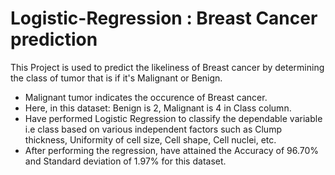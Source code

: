 # Logistic-Regression : Breast Cancer prediction 

This Project is used to predict the likeliness of Breast cancer by determining the class of tumor that is if it's Malignant or Benign.
* Malignant tumor indicates the occurence of Breast cancer.
* Here, in this dataset: Benign is 2, Malignant is 4 in Class column.
* Have performed Logistic Regression to classify the dependable variable i.e class based on various independent factors such as Clump thickness, Uniformity of cell size, Cell shape, Cell nuclei, etc.
* After performing the regression, have attained the Accuracy of 96.70% and Standard deviation of 1.97% for this dataset.
